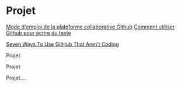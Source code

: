 # Projet 

 [Mode d'emploi de la plateforme collaborative Github](https://guides.github.com/activities/hello-world/)
 [Comment utiliser Github pour écrire du texte](https://guides.github.com/features/mastering-markdown/)
 
 [Seven Ways To Use GitHub That Aren’t Coding](https://readwrite.com/2013/11/08/seven-ways-to-use-github-that-arent-coding/)

Projet

Projet 

Projet....


